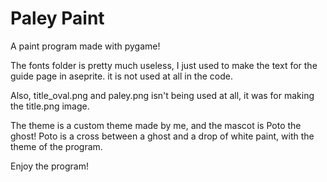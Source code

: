 # Paley Paint

A paint program made with pygame!

The fonts folder is pretty much useless, I just used to make the text for the guide page
in aseprite. it is not used at all in the code.

Also, title_oval.png and paley.png isn't being used at all, it was for making the title.png image.

The theme is a custom theme made by me, and the mascot is Poto the ghost!
Poto is a cross between a ghost and a drop of white paint, with the theme of the program.

Enjoy the program!